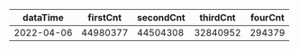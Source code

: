 |dataTime|firstCnt|secondCnt|thirdCnt|fourCnt|
|-|-|-|-|-|
|2022-04-06|44980377|44504308|32840952|294379|
